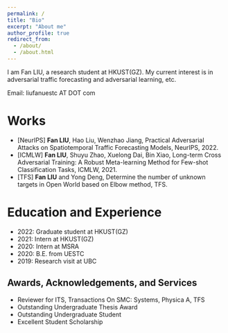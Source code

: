 ```yaml
---
permalink: /
title: "Bio"
excerpt: "About me"
author_profile: true
redirect_from: 
  - /about/
  - /about.html
---
```


I am Fan LIU, a research student at HKUST(GZ). My current interest is in adversarial traffic forecasting and adversarial learning, etc.

Email: liufanuestc AT DOT com

Works
======
* [NeurIPS] **Fan LIU**, Hao Liu, Wenzhao Jiang, Practical Adversarial Attacks on Spatiotemporal Traffic Forecasting Models, NeurIPS, 2022.
* [ICMLW] **Fan LIU**, Shuyu Zhao, Xuelong Dai, Bin Xiao, Long-term Cross Adversarial Training: A Robust
Meta-learning Method for Few-shot Classification Tasks, ICMLW, 2021.
* [TFS] **Fan LIU** and Yong Deng, Determine the number of unknown targets in Open World based on
Elbow method, TFS.

Education and Experience
======
* 2022: Graduate student at HKUST(GZ)
* 2021: Intern at HKUST(GZ)
* 2020: Intern at MSRA  
* 2020: B.E. from UESTC   
* 2019: Research visit at UBC  


Awards, Acknowledgements, and Services
------
* Reviewer for ITS, Transactions On SMC: Systems, Physica A, TFS
* Outstanding Undergraduate Thesis Award
* Outstanding Undergraduate Student
* Excellent Student Scholarship
